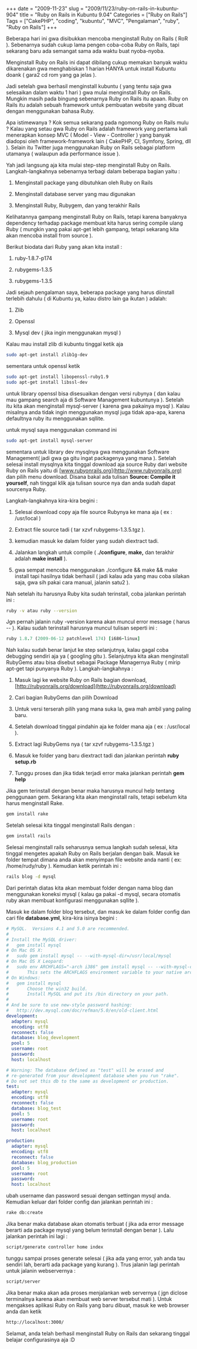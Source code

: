 +++
date = "2009-11-23"
slug = "2009/11/23/ruby-on-rails-in-kubuntu-904"
title = "Ruby on Rails in Kubuntu 9.04"
Categories = ["Ruby on Rails"]
Tags = ["CakePHP", "coding", "kubuntu", "MVC", "Pengalaman", "ruby", "Ruby on Rails"]
+++

Beberapa hari ini gwa disibukkan mencoba menginstall Ruby on Rails ( RoR ). Sebenarnya sudah cukup lama pengen coba-coba Ruby on Rails, tapi sekarang baru ada semangat sama ada waktu buat nyoba-nyoba.

Menginstall Ruby on Rails ini dapat dibilang cukup memakan banyak waktu dikarenakan gwa menghabiskan 1 harian HANYA untuk install Kubuntu doank ( gara2 cd rom yang ga jelas ).

Jadi setelah gwa berhasil menginstall kubuntu ( yang tentu saja gwa selesaikan dalam waktu 1 hari ) gwa mulai menginstall Ruby on Rails. Mungkin masih pada bingung sebenarnya Ruby on Rails itu apaan. Ruby on Rails itu adalah sebuah framework untuk pembuatan website yang dibuat dengan menggunakan bahasa Ruby.

Apa istimewanya ? Kok semua sekarang pada ngomong Ruby on Rails mulu ? Kalau yang setau gwa Ruby on Rails adalah framework yang pertama kali menerapkan konsep MVC ( Model - View - Controller ) yang banyak diadopsi oleh framework-framework lain ( CakePHP, CI, Symfony, Spring, dll ). Selain itu Twitter juga menggunakan Ruby on Rails sebagai platform utamanya ( walaupun ada performance issue ).

Yah jadi langsung aja kita mulai step-step menginstall Ruby on Rails. Langkah-langkahnya sebenarnya terbagi dalam beberapa bagian yaitu :

  1. Menginstall package yang dibutuhkan oleh Ruby on Rails
	
  2. Menginstall database server yang mau digunakan
	
  3. Menginstall Ruby, Rubygem, dan yang terakhir Rails

Kelihatannya gampang menginstall Ruby on Rails, tetapi karena banyaknya dependency terhadap package membuat kita harus sering compile ulang Ruby ( mungkin yang pakai apt-get lebih gampang, tetapi sekarang kita akan mencoba install from source ).

Berikut biodata dari Ruby yang akan kita install :

  1. ruby-1.8.7-p174
	
  2. rubygems-1.3.5
	
  3. rubygems-1.3.5

Jadi sejauh pengalaman saya, beberapa package yang harus diinstall terlebih dahulu ( di Kubuntu ya, kalau distro lain ga ikutan ) adalah:
	
  1. Zlib
	
  2. Openssl
	
  3. Mysql dev ( jika ingin menggunakan mysql )


Kalau mau install zlib di kubuntu tinggal ketik aja
    
``` bash
sudo apt-get install zlib1g-dev
```

sementara untuk openssl ketik

``` bash    
sudo apt-get install libopenssl-ruby1.9
sudo apt-get install libssl-dev
```
    
untuk library openssl bisa disesuaikan dengan versi rubynya ( dan kalau mau gampang search aja di Software Management kubuntunya ). Setelah itu kita akan menginstall mysql-server ( karena gwa pakainya mysql ). Kalau misalnya anda tidak ingin menggunakan mysql juga tidak apa-apa, karena defaultnya ruby itu menggunakan sqllite.

untuk mysql saya menggunakan command ini

``` bash
sudo apt-get install mysql-server
```
    
sementara untuk library dev mysqlnya gwa menggunakan Software Management( jadi gwa ga gitu ingat packagenya yang mana ). Setelah selesai install mysqlnya kita tinggal download aja source Ruby dari website Ruby on Rails yaitu di [www.rubyonrails.org](http://www.rubyonrails.org) dan pilih menu download. Disana bakal ada tulisan **Source: Compile it yourself**, nah tinggal klik aja tulisan source nya dan anda sudah dapat sourcenya Ruby.

Langkah-langkahnya kira-kira begini :
	
  1. Selesai download copy aja file source Rubynya ke mana aja ( ex : /usr/local ) 
	
  2. Extract file source tadi ( tar xzvf rubygems-1.3.5.tgz ).
	
  3. kemudian masuk ke dalam folder yang sudah diextract tadi.
	
  4. Jalankan langkah untuk compile ( **./configure**, **make,** dan terakhir adalah **make install** ).
	
  5. gwa sempat mencoba menggunakan ./configure && make && make install tapi hasilnya tidak berhasil ( jadi kalau ada yang mau coba silakan saja, gwa sih pakai cara manual, jalanin satu2 ).

Nah setelah itu harusnya Ruby kita sudah terinstall, coba jalankan perintah ini :

``` bash
ruby -v atau ruby --version
```
    
Jgn pernah jalanin ruby -version karena akan muncul error message ( harus -- ). Kalau sudah terinstall harusnya muncul tulisan seperti ini :

``` ruby    
ruby 1.8.7 (2009-06-12 patchlevel 174) [i686-linux]
```

Nah kalau sudah benar lanjut ke step selanjutnya, kalau gagal coba debugging sendiri aja ya ( googling gitu ). Selanjutnya kita akan menginstall RubyGems atau bisa disebut sebagai Package Managernya Ruby ( mirip apt-get tapi punyanya Ruby ). Langkah-langkahnya :

  1. Masuk lagi ke website Ruby on Rails bagian download, [http://rubyonrails.org/download](http://rubyonrails.org/download)
	
  2. Cari bagian RubyGems dan pilih Download
	
  3. Untuk versi terserah pilih yang mana suka la, gwa mah ambil yang paling baru.
	
  4. Setelah download tinggal pindahin aja ke folder mana aja ( ex : /usr/local ).
	
  5. Extract lagi RubyGems nya ( tar xzvf rubygems-1.3.5.tgz )
	
  6. Masuk ke folder yang baru diextract tadi dan jalankan perintah **ruby setup.rb**
	
  7. Tunggu proses dan jika tidak terjadi error maka jalankan perintah **gem help**

Jika gem terinstall dengan benar maka harusnya muncul help tentang penggunaan gem. Sekarang kita akan menginstall rails, tetapi sebelum kita harus menginstall Rake.

``` bash    
gem install rake
```

Setelah selesai kita tinggal menginstall Rails dengan :
    
``` bash
gem install rails
```
    
Selesai menginstall rails seharusnya semua langkah sudah selesai, kita tinggal mengetes apakah Ruby on Rails berjalan dengan baik. Masuk ke folder tempat dimana anda akan menyimpan file website anda nanti ( ex: /home/rudy/ruby ). Kemudian ketik perintah ini :

``` bash    
rails blog -d mysql
```

Dari perintah diatas kita akan membuat folder dengan nama blog dan menggunakan koneksi mysql ( kalau ga pakai -d mysql, secara otomatis ruby akan membuat konfigurasi menggunakan sqllite ).

Masuk ke dalam folder blog tersebut, dan masuk ke dalam folder config dan cari file **database.yml**, kira-kira isinya begini :

``` yml    
# MySQL.  Versions 4.1 and 5.0 are recommended.
#
# Install the MySQL driver:
#   gem install mysql
# On Mac OS X:
#   sudo gem install mysql -- --with-mysql-dir=/usr/local/mysql
# On Mac OS X Leopard:
#   sudo env ARCHFLAGS="-arch i386" gem install mysql -- --with-mysql-config=/usr/local/mysql/bin/mysql_config
#       This sets the ARCHFLAGS environment variable to your native architecture
# On Windows:
#   gem install mysql
#       Choose the win32 build.
#       Install MySQL and put its /bin directory on your path.
#
# And be sure to use new-style password hashing:
#   http://dev.mysql.com/doc/refman/5.0/en/old-client.html
development:
  adapter: mysql
  encoding: utf8
  reconnect: false
  database: blog_development
  pool: 5
  username: root
  password:
  host: localhost

# Warning: The database defined as "test" will be erased and
# re-generated from your development database when you run "rake".
# Do not set this db to the same as development or production.
test:
  adapter: mysql
  encoding: utf8
  reconnect: false
  database: blog_test
  pool: 5
  username: root
  password:
  host: localhost

production:
  adapter: mysql
  encoding: utf8
  reconnect: false
  database: blog_production
  pool: 5
  username: root
  password: 
  host: localhost
```
    
ubah username dan password sesuai dengan settingan mysql anda. Kemudian keluar dari folder config dan jalankan perintah ini :
    
``` bash
rake db:create 
```
    
Jika benar maka database akan otomatis terbuat ( jika ada error message berarti ada package mysql yang belum terinstall dengan benar ). Lalu jalankan perintah ini lagi :

``` bash
script/generate controller home index 
```
    
tunggu sampai proses generate selesai ( jika ada yang error, yah anda tau sendiri lah, berarti ada package yang kurang ). Trus jalanin lagi perintah untuk jalanin webservernya :

``` bash    
script/server 
```
    
Jika benar maka akan ada proses menjalankan web servernya ( jgn diclose terminalnya karena akan membuat web server tersebut mati ). Untuk mengakses aplikasi Ruby on Rails yang baru dibuat, masuk ke web browser anda dan ketik

``` bash
http://localhost:3000/
```

Selamat, anda telah berhasil menginstall Ruby on Rails dan sekarang tinggal belajar configurasinya aja :D

